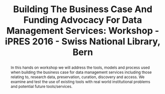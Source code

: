 ---
abstract: In this hands on workshop we will address the tools, models and process
  used when building the business case for data management services including those
  relating to, research data, preservation, curation, discovery and access. We examine
  and test the use of existing tools with real world institutional problems and potential
  future tools/services.
creators:
- Beagrie, Neil
- Kilbride, William
- Stokes, Paul
date: null
document_url: https://services.phaidra.univie.ac.at/api/object/o:502825/download
grand_parent: iPRES
institutions: []
keywords: []
landing_page_url: https://phaidra.univie.ac.at/o:502825
language: eng
layout: publication
license: CC BY-NC-SA 3.0 AT
notes_url: null
parent: iPRES 2016
presentation_url: null
size: 123550
source_name: iPRES
title: 'Building The Business Case And Funding Advocacy For Data Management Services:
  Workshop - iPRES 2016 - Swiss National Library, Bern'
type: paper
year: 2016
---